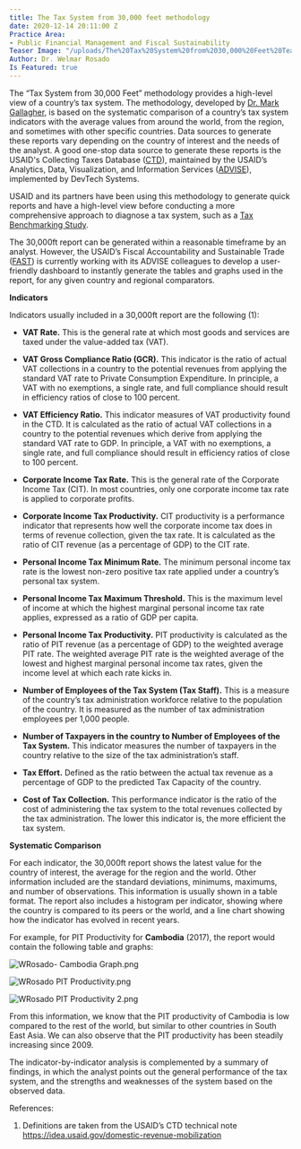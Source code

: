 ```yaml
---
title: The Tax System from 30,000 feet methodology
date: 2020-12-14 20:11:00 Z
Practice Area:
- Public Financial Management and Fiscal Sustainability
Teaser Image: "/uploads/The%20Tax%20System%20from%2030,000%20Feet%20Teaser.png"
Author: Dr. Welmar Rosado
Is Featured: true
---
```


The “Tax System from 30,000 Feet” methodology provides a high-level view of a country’s tax system. The methodology, developed by [Dr. Mark Gallagher](https://devtechsys.com/our-team/mark-gallagher-ph-d/), is based on the systematic comparison of a country’s tax system indicators with the average values from around the world, from the region, and sometimes with other specific countries. Data sources to generate these reports vary depending on the country of interest and the needs of the analyst.  A good one-stop data source to generate these reports is the USAID's Collecting Taxes Database ([CTD](https://idea.usaid.gov/domestic-revenue-mobilization)), maintained by the USAID’s Analytics, Data, Visualization, and Information Services ([ADVISE](https://devtechsys.com/projects/Analytics-Data-Visualization-and-Information-Services-(ADVISE)/)), implemented by DevTech Systems.

USAID and its partners have been using this methodology to generate quick reports and have a high-level view before conducting a more comprehensive approach to diagnose a tax system, such as a [Tax Benchmarking Study](https://www.researchgate.net/publication/4744976_Assessing_Tax_Systems_Using_a_Benchmarking_Methodology).

The 30,000ft report can be generated within a reasonable timeframe by an analyst. However, the USAID’s Fiscal Accountability and Sustainable Trade ([FAST](https://devtechsys.com/projects/Fiscal-Accountability-and-Sustainable-Trade-(FAST)-PFM-II-IDIQ/)) is currently working with its ADVISE colleagues to develop a user-friendly dashboard to instantly generate the tables and graphs used in the report, for any given country and regional comparators.

**Indicators**

Indicators usually included in a 30,000ft report are the following (1):

* **VAT Rate.** This is the general rate at which most goods and services are taxed under the value-added tax (VAT).

* **VAT Gross Compliance Ratio (GCR).** This indicator is the ratio of actual VAT collections in a country to the potential revenues from applying the standard VAT rate to Private Consumption Expenditure.  In principle, a VAT with no exemptions, a single rate, and full compliance should result in efficiency ratios of close to 100 percent.

* **VAT Efficiency Ratio.** This indicator measures of VAT productivity found in the CTD. It is calculated as the ratio of actual VAT collections in a country to the potential revenues which derive from applying the standard VAT rate to GDP. In principle, a VAT with no exemptions, a single rate, and full compliance should result in efficiency ratios of close to 100 percent.

* **Corporate Income Tax Rate.**  This is the general rate of the Corporate Income Tax (CIT). In most countries, only one corporate income tax rate is applied to corporate profits.

* **Corporate Income Tax Productivity.** CIT productivity is a performance indicator that represents how well the corporate income tax does in terms of revenue collection, given the tax rate. It is calculated as the ratio of CIT revenue (as a percentage of GDP) to the CIT rate.

* **Personal Income Tax Minimum Rate.** The minimum personal income tax rate is the lowest non-zero positive tax rate applied under a country’s personal tax system.

* **Personal Income Tax Maximum Threshold.** This is the maximum level of income at which the highest marginal personal income tax rate applies, expressed as a ratio of GDP per capita.

* **Personal Income Tax Productivity.** PIT productivity is calculated as the ratio of PIT revenue (as a percentage of GDP) to the weighted average PIT rate. The weighted average PIT rate is the weighted average of the lowest and highest marginal personal income tax rates, given the income level at which each rate kicks in.

* **Number of Employees of the Tax System (Tax Staff).** This is a measure of the country’s tax administration workforce relative to the population of the country. It is measured as the number of tax administration employees per 1,000 people.

* **Number of Taxpayers in the country to Number of Employees of the Tax System.** This indicator measures the number of taxpayers in the country relative to the size of the tax administration’s staff.

* **Tax Effort.** Defined as the ratio between the actual tax revenue as a percentage of GDP to the predicted Tax Capacity of the country.

* **Cost of Tax Collection.** This performance indicator is the ratio of the cost of administering the tax system to the total revenues collected by the tax administration. The lower this indicator is, the more efficient the tax system.


 
**Systematic Comparison**

For each indicator, the 30,000ft report shows the latest value for the country of interest, the average for the region and the world. Other information included are the standard deviations, minimums, maximums, and number of observations. This information is usually shown in a table format. The report also includes a histogram per indicator, showing where the country is compared to its peers or the world, and a line chart showing how the indicator has evolved in recent years.

For example, for PIT Productivity for **Cambodia** (2017), the report would contain the following table and graphs:

![WRosado- Cambodia Graph.png](/uploads/WRosado-%20Cambodia%20Graph.png)


![WRosado PIT Productivity.png](/uploads/WRosado%20PIT%20Productivity.png)


![WRosado PIT Productivity 2.png](/uploads/WRosado%20PIT%20Productivity%202.png)


From this information, we know that the PIT productivity of Cambodia is low compared to the rest of the world, but similar to other countries in South East Asia. We can also observe that the PIT productivity has been steadily increasing since 2009.

The indicator-by-indicator analysis is complemented by a summary of findings, in which the analyst points out the general performance of the tax system, and the strengths and weaknesses of the system based on the observed data.

References:

1.   Definitions are taken from the USAID’s CTD technical note https://idea.usaid.gov/domestic-revenue-mobilization







